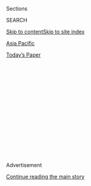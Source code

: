 <div id="app">

<div>

<div>

<div>

<div class="NYTAppHideMasthead css-1q2w90k e1suatyy0">

<div class="section css-ui9rw0 e1suatyy2">

<div class="css-eph4ug er09x8g0">

<div class="css-6n7j50">

</div>

<span class="css-1dv1kvn">Sections</span>

<div class="css-10488qs">

<span class="css-1dv1kvn">SEARCH</span>

</div>

[Skip to content](#site-content)[Skip to site index](#site-index)

</div>

<div id="masthead-section-label" class="css-1wr3we4 eaxe0e00">

[Asia
Pacific](https://www.nytimes3xbfgragh.onion/section/world/asia)

</div>

<div class="css-10698na e1huz5gh0">

</div>

</div>

<div id="masthead-bar-one" class="section hasLinks css-15hmgas e1csuq9d3">

<div class="css-uqyvli e1csuq9d0">

</div>

<div class="css-1uqjmks e1csuq9d1">

</div>

<div class="css-9e9ivx">

[](https://myaccount.nytimes3xbfgragh.onion/auth/login?response_type=cookie&client_id=vi)

</div>

<div class="css-1bvtpon e1csuq9d2">

[Today’s
Paper](https://www.nytimes3xbfgragh.onion/section/todayspaper)

</div>

</div>

</div>

</div>

<div data-aria-hidden="false">

<div id="site-content" data-role="main">

<div>

<div class="css-1aor85t" style="opacity:0.000000001;z-index:-1;visibility:hidden">

<div class="css-1hqnpie">

<div class="css-epjblv">

<span class="css-17xtcya">[Asia
Pacific](/section/world/asia)</span><span class="css-x15j1o">|</span><span class="css-fwqvlz">South
Korea Enters Period of Uncertainty With President’s
Impeachment</span>

</div>

<div class="css-k008qs">

<div class="css-1iwv8en">

<span class="css-18z7m18"></span>

<div>

</div>

</div>

<span class="css-1n6z4y">https://nyti.ms/2hrV0kM</span>

<div class="css-1705lsu">

<div class="css-4xjgmj">

<div class="css-4skfbu" data-role="toolbar" data-aria-label="Social Media Share buttons, Save button, and Comments Panel with current comment count" data-testid="share-tools">

  - 
  - 
  - 
  - 
    
    <div class="css-6n7j50">
    
    </div>

  - 
  - 

</div>

</div>

</div>

</div>

</div>

</div>

<div class="css-13pd83m">

</div>

<div id="top-wrapper" class="css-1sy8kpn">

<div id="top-slug" class="css-l9onyx">

Advertisement

</div>

[Continue reading the main
story](#after-top)

<div class="ad top-wrapper" style="text-align:center;height:100%;display:block;min-height:250px">

<div id="top" class="place-ad" data-position="top" data-size-key="top">

</div>

</div>

<div id="after-top">

</div>

</div>

<div id="sponsor-wrapper" class="css-1hyfx7x">

<div id="sponsor-slug" class="css-19vbshk">

Supported by

</div>

[Continue reading the main
story](#after-sponsor)

<div id="sponsor" class="ad sponsor-wrapper" style="text-align:center;height:100%;display:block">

</div>

<div id="after-sponsor">

</div>

</div>

<div class="css-1vkm6nb ehdk2mb0">

# South Korea Enters Period of Uncertainty With President’s Impeachment

</div>

![<span class="css-16f3y1r e13ogyst0">South Korea's Parliament approved
a motion Friday to impeach President Park Geun-hye, suspending her from
office pending a Constitutional Court decision. Motoko Rich, The Times's
Tokyo bureau chief, reporting from Seoul, describes the scandal that led
to the
vote.</span><span class="css-cch8ym"><span class="css-1dv1kvn">Credit</span><span class="css-cnj6d5 e1z0qqy90" itemprop="copyrightHolder"><span class="css-1ly73wi e1tej78p0">Credit...</span><span>South
Korean Presidential Blue House, via Getty
Images</span></span></span>](https://static01.graylady3jvrrxbe.onion/images/2016/12/10/world/video-park/video-park-videoSixteenByNine3000.jpg)

<div class="css-xt80pu e12qa4dv0">

<div class="css-18e8msd">

<div class="css-vp77d3 epjyd6m0">

<div class="css-1baulvz">

By [<span class="css-1baulvz last-byline" itemprop="name">Choe
Sang-Hun</span>](http://www.nytimes3xbfgragh.onion/by/choe-sang-hun)

</div>

</div>

  - Dec. 9,
    2016

  - 
    
    <div class="css-4xjgmj">
    
    <div class="css-d8bdto" data-role="toolbar" data-aria-label="Social Media Share buttons, Save button, and Comments Panel with current comment count" data-testid="share-tools">
    
      - 
      - 
      - 
      - 
        
        <div class="css-6n7j50">
        
        </div>
    
      - 
      - 
    
    </div>
    
    </div>

</div>

</div>

<div class="section meteredContent css-1r7ky0e" name="articleBody" itemprop="articleBody">

<div class="css-1fanzo5 StoryBodyCompanionColumn">

<div class="css-53u6y8">

SEOUL, South Korea — For her nearly four years in office, President Park
Geun-hye of South Korea cooperated closely with the United States,
particularly when it came to dealing with her volatile neighbor, North
Korea.

A vote on Friday to impeach her now throws both her country and American
policy in the region into deep uncertainty, as the [North’s nuclear
program](https://www.nytimes3xbfgragh.onion/topic/subject/north-koreas-nuclear-program)
advances and the incoming administration of [Donald J.
Trump](http://www.nytimes3xbfgragh.onion/topic/person/donald-trump)
deliberates over whether to adjust Washington’s stance on how to best
contain North Korean aggression.

Ms. Park, a conservative, had adopted a tough approach toward the North,
focusing on stronger sanctions. Her administration had also agreed to
deploy an American [advanced missile defense
system](https://www.nytimes3xbfgragh.onion/2016/07/08/world/asia/south-korea-and-us-agree-to-deploy-missile-defense-system.html)
that infuriated the Chinese.

Yet her deep unpopularity — the result of a scandal over
influence-peddling that led members of her own party to want to oust her
— increases the odds that the next election will be won by an advocate
of friendlier relations with China.

</div>

</div>

<div class="css-1fanzo5 StoryBodyCompanionColumn">

<div class="css-53u6y8">

Ms. Park’s powers are suspended while the Constitutional Court considers
whether to remove her permanently. If it votes to do so, South Korea
will hold an election for a new president in 60 days. Prime Minister
Hwang Kyo-ahn [will serve as acting
president](https://www.nytimes3xbfgragh.onion/2016/12/09/world/asia/south-korea-who-could-replace-park.html).

</div>

</div>

![<span class="css-16f3y1r e13ogyst0">Lawmakers endorsed the impeachment
of President Park Geun-hye, who is accused of extortion, abuse of power
and
bribery.</span><span class="css-cch8ym"><span class="css-1dv1kvn">Credit</span><span class="css-cnj6d5 e1z0qqy90" itemprop="copyrightHolder"><span class="css-1ly73wi e1tej78p0">Credit...</span><span>Jeon
Heon-Kyun/European Pressphoto
Agency</span></span></span>](https://static01.graylady3jvrrxbe.onion/images/2016/12/10/world/10IMPEACH-7/10IMPEACH-7-videoSixteenByNineJumbo1600.jpg)

<div class="css-1fanzo5 StoryBodyCompanionColumn">

<div class="css-53u6y8">

Domestically, her undoing provides the latest example of how corruption
remains entrenched at the top echelons of political and corporate life
in South Korea, at a moment when the economy is slowing.

Parliament’s impeachment motion accused Ms. Park, the nation’s first
female leader, of “[extensive and serious
violations](https://www.nytimes3xbfgragh.onion/2016/12/08/world/asia/south-korea-park-geun-hye-accusations-impeachment.html)
of the Constitution and the law.” It followed weeks of damaging
disclosures that all but paralyzed the government and produced [the
largest street
protests](https://www.nytimes3xbfgragh.onion/2016/11/26/world/asia/korea-park-geun-hye-protests.html)
in the nation’s history.

Ms. Park suggested that she intended to fight her impeachment, telling
cabinet members hours later that she would “calmly” prepare for the
court deliberations and giving no hint that she would resign.

</div>

</div>

<div class="css-1fanzo5 StoryBodyCompanionColumn">

<div class="css-53u6y8">

“I am gravely accepting the voices of the people and the National
Assembly, and I sincerely hope that the confusion will come to a
satisfactory end,” she said in remarks broadcast on national television.

Ms. Park has been accused of allowing a [shadowy
confidante](http://www.nytimes3xbfgragh.onion/2016/11/06/world/asia/south-koreans-ashamed-over-les-secretive-adviser.html),
the daughter of a religious sect leader, to [exercise remarkable
influence](http://www.nytimes3xbfgragh.onion/2016/10/28/world/asia/south-korea-choi-soon-sil.html)
on matters ranging from choosing top government officials to her
wardrobe, and of helping her extort tens of millions of dollars from
South Korean companies.

</div>

</div>

<div class="css-79elbk" data-testid="photoviewer-wrapper">

<div class="css-z3e15g" data-testid="photoviewer-wrapper-hidden">

</div>

<div class="css-1a48zt4 ehw59r15" data-testid="photoviewer-children">

![<span class="css-16f3y1r e13ogyst0" data-aria-hidden="true">Ms. Park
addressing the nation over the scandal in November. She has been accused
of allowing a shadowy confidante, Choi Soon-sil, to exercise remarkable
influence on matters including choosing government officials, and of
helping Ms. Choi extort tens of millions of dollars from South Korean
companies.</span><span class="css-cnj6d5 e1z0qqy90" itemprop="copyrightHolder"><span class="css-1ly73wi e1tej78p0">Credit...</span><span>Pool
photo by Ed
Jones</span></span>](https://static01.graylady3jvrrxbe.onion/images/2016/12/10/world/10IMPEACH-2/10IMPEACH-2-articleInline.jpg?quality=75&auto=webp&disable=upscale)

</div>

</div>

<div class="css-1fanzo5 StoryBodyCompanionColumn">

<div class="css-53u6y8">

Thousands of people who had gathered outside the Parliament building in
the frigid cold on Friday cheered when the news was announced.

“My heart is beating so fast,” said Han Joo-young, 47, who had come from
Paju, north of the capital. “I am so touched that people who are usually
powerless can have so much power when they come together.”

A total of 234 lawmakers voted for impeachment, well over the required
two-thirds threshold in the 300-seat National Assembly, the lone house
of Parliament in South Korea. The vote was by secret ballot, but the
results indicated that nearly half of the 128 lawmakers in Ms. Park’s
party, Saenuri, had joined the opposition in moving to oust her.

Ms. Park, 64, [came to power in
early 2013](http://www.nytimes3xbfgragh.onion/2013/02/26/world/asia/south-koreas-park-geun-hye-warns-north-against-nuclear-pursuits.html),
backed mostly by older Koreans who had hoped she would be a contemporary
version of her father, the military dictator Park Chung-hee, often
viewed as the modernizer of South Korea.

</div>

</div>

<div class="css-1fanzo5 StoryBodyCompanionColumn">

<div class="css-53u6y8">

Instead, she became the least popular leader since the country began
democratizing in the late 1980s, according to recent polls. Critics said
she was authoritarian and used state power to muzzle critics while
shielded by a coterie of
advisers.

</div>

</div>

<div class="css-79elbk" data-testid="photoviewer-wrapper">

<div class="css-z3e15g" data-testid="photoviewer-wrapper-hidden">

</div>

<div class="css-1a48zt4 ehw59r15" data-testid="photoviewer-children">

<div class="css-1xdhyk6 erfvjey0">

<span class="css-1ly73wi e1tej78p0">Image</span>

<div class="css-zjzyr8">

<div data-testid="lazyimage-container" style="height:258.4561403508772px">

</div>

</div>

</div>

<span class="css-16f3y1r e13ogyst0" data-aria-hidden="true">Business
leaders, including Jay Y. Lee, the vice chairman of Samsung, and Chung
Mong-koo, the Hyundai chairman, were questioned at a parliamentary
hearing on Tuesday about millions of dollars they gave to two
foundations controlled by Ms.
Choi.</span><span class="css-cnj6d5 e1z0qqy90" itemprop="copyrightHolder"><span class="css-1ly73wi e1tej78p0">Credit...</span><span>Pool
photo by Jeon Heon-Kyun</span></span>

</div>

</div>

<div class="css-1fanzo5 StoryBodyCompanionColumn">

<div class="css-53u6y8">

The last time South Koreans took to the streets to kick out an unpopular
leader, in 1960, they had to fight bloody battles with police officers
armed with rifles.

That uprising forced Syngman Rhee, the country’s founding and
authoritarian president, to resign and flee into exile in Hawaii. Vice
President Lee Ki-poong, a Rhee confidant who was at the center of a
corruption scandal, and his family ended their lives in a group suicide
as mobs approached their home in Seoul.

In subsequent decades, when South Koreans demanded more democracy, their
military dictators, including Ms. Park’s father, brutally suppressed
them through martial law, torturing and even executing their leaders.

In 1987, violence erupted again as people took to the streets to demand
free presidential elections, forcing the military government to back
down.

</div>

</div>

<div class="css-1fanzo5 StoryBodyCompanionColumn">

<div class="css-53u6y8">

This time, in a sign of how far South Korea’s democracy has matured,
peaceful crowds achieved their goal without a single arrest.
Increasingly large numbers of protesters gathered in the capital,
including 1.7 million people on Saturday — the largest protest in South
Korean
history.

</div>

</div>

<div class="css-79elbk" data-testid="photoviewer-wrapper">

<div class="css-z3e15g" data-testid="photoviewer-wrapper-hidden">

</div>

<div class="css-1a48zt4 ehw59r15" data-testid="photoviewer-children">

<div class="css-1xdhyk6 erfvjey0">

<span class="css-1ly73wi e1tej78p0">Image</span>

<div class="css-zjzyr8">

<div data-testid="lazyimage-container" style="height:258.4561403508772px">

</div>

</div>

</div>

<span class="css-16f3y1r e13ogyst0" data-aria-hidden="true">Ms. Choi,
center, at a prosecutor’s office in Seoul in October. She has been
indicted on charges of leveraging her influence with Ms. Park to extort
millions of dollars from
businesses.</span><span class="css-cnj6d5 e1z0qqy90" itemprop="copyrightHolder"><span class="css-1ly73wi e1tej78p0">Credit...</span><span>Ed
Jones/Agence France-Presse — Getty Images</span></span>

</div>

</div>

<div class="css-1fanzo5 StoryBodyCompanionColumn">

<div class="css-53u6y8">

Ms. Park became the first South Korean president to lose an impeachment
vote since 2004, when the National Assembly moved to
[impeach<span class="css-8l6xbc evw5hdy0"> </span>Roh
Moo-hyun](http://www.nytimes3xbfgragh.onion/2004/03/13/world/president-s-impeachment-stirs-angry-protests-in-south-korea.html)
for violating election laws. Two months later, the Constitutional Court
ruled that Mr. Roh’s offense was too minor to justify impeachment and
[restored him to
office](http://www.nytimes3xbfgragh.onion/2004/05/14/world/constitutional-court-reinstates-south-korea-s-impeached-president.html).
But Ms. Park faces much more serious accusations.

Still, it is difficult to predict when and how the Constitutional Court
will rule on Ms. Park’s fate.

Removing her would require the votes of at least six of the nine
Constitutional Court judges. Among the current judges, six were
appointed by Ms. Park or her conservative predecessor, or are otherwise
seen as being close to her party.

The process, which may include hearings, will buy time for Ms. Park’s
embattled party to recover from the scandal and prepare for the next
presidential election if the court decides to formally unseat her.

Ms. Park joins the ranks of South Korean leaders who have been disgraced
near the end of their terms, with their relatives or aides implicated in
corruption scandals. An exception was Ms. Park’s father, who was
[assassinated
in 1979](http://www.nytimes3xbfgragh.onion/1979/10/27/archives/president-park-is-slain-in-korea-by-intelligence-chief-seoul-says.html)
at the height of his dictatorial power and before anyone dared to bring
corruption charges against
him.

</div>

</div>

<div class="css-79elbk" data-testid="photoviewer-wrapper">

<div class="css-z3e15g" data-testid="photoviewer-wrapper-hidden">

</div>

<div class="css-1a48zt4 ehw59r15" data-testid="photoviewer-children">

<div class="css-1xdhyk6 erfvjey0">

<span class="css-1ly73wi e1tej78p0">Image</span>

<div class="css-zjzyr8">

<div data-testid="lazyimage-container" style="height:258.4561403508772px">

</div>

</div>

</div>

<span class="css-16f3y1r e13ogyst0" data-aria-hidden="true">Portraits of
Ms. Park’s parents, former President Park Chung-hee and his wife, Yuk
Young-soo, at a temple in Seoul. Ms. Park rose to power on strong
support from those who revered her
father.</span><span class="css-cnj6d5 e1z0qqy90" itemprop="copyrightHolder"><span class="css-1ly73wi e1tej78p0">Credit...</span><span>Woohae
Cho/Getty Images</span></span>

</div>

</div>

<div class="css-1fanzo5 StoryBodyCompanionColumn">

<div class="css-53u6y8">

His and subsequent governments had favored a handful of family-owned
conglomerates with tax benefits, lucrative business licenses and
buy-Korean and anti-labor policies. The businesses were accused of
returning the favors with bribes and suspicious donations.

Through the years, top corporations have been rocked by recurring
corruption scandals, including the one that implicated Ms. Park and her
confidante, Choi Soon-sil.

In 1988, business tycoons were hauled into a parliamentary hearing to be
questioned about millions of dollars they gave to a foundation
controlled by the military dictator [Chun
Doo-hwan](http://topics.nytimes3xbfgragh.onion/top/reference/timestopics/people/c/chun_doo_hwan/index.html).

The scene was repeated this week, when nine business leaders, including
Jay Y. Lee, the vice chairman of Samsung, and Chung Mong-koo, the
Hyundai chairman, appeared at another parliamentary hearing to be
questioned about millions of dollars they gave to two foundations
controlled by Ms. Choi.

Ms. Choi has been indicted on charges of leveraging her influence with
Ms. Park to extort the money from the businesses. Prosecutors have also
[identified Ms. Park as a criminal
suspect](http://www.nytimes3xbfgragh.onion/2016/11/20/world/asia/park-geun-hye-south-korea-extortion-accomplice-prosecutors.html),
a first for a president, though she cannot be indicted while in office.

The businessmen acknowledged giving the money, confirming that the
requests had come directly from Ms. Park or her aides.

Huh Chang-soo, the chairman of GS Group and the head of the Federation
of Korean Industries, the pro-business lobby group that coordinated the
donations, put the situation this way: “It is difficult for businesses
to say no to a request from the government. That’s the reality in South
Korea.”

Some analysts saw the vote and the huge protests as a repudiation of the
entire system.

“This impeachment is not only an impeachment against Park Geun-hye,”
said Kim Dong-choon, a professor of sociology at Sungkonghoe University
in Seoul, “but a judgment against the conservative party and the
post-Cold War order that has maintained power in South Korea for so many
years.”

</div>

</div>

</div>

<div>

</div>

<div>

</div>

<div>

</div>

<div>

<div id="bottom-wrapper" class="css-1ede5it">

<div id="bottom-slug" class="css-l9onyx">

Advertisement

</div>

[Continue reading the main
story](#after-bottom)

<div id="bottom" class="ad bottom-wrapper" style="text-align:center;height:100%;display:block;min-height:90px">

</div>

<div id="after-bottom">

</div>

</div>

</div>

</div>

</div>

## Site Index

<div>

</div>

## Site Information Navigation

  - [© <span>2020</span> <span>The New York Times
    Company</span>](https://help.nytimes3xbfgragh.onion/hc/en-us/articles/115014792127-Copyright-notice)

<!-- end list -->

  - [NYTCo](https://www.nytco.com/)
  - [Contact
    Us](https://help.nytimes3xbfgragh.onion/hc/en-us/articles/115015385887-Contact-Us)
  - [Work with us](https://www.nytco.com/careers/)
  - [Advertise](https://nytmediakit.com/)
  - [T Brand Studio](http://www.tbrandstudio.com/)
  - [Your Ad
    Choices](https://www.nytimes3xbfgragh.onion/privacy/cookie-policy#how-do-i-manage-trackers)
  - [Privacy](https://www.nytimes3xbfgragh.onion/privacy)
  - [Terms of
    Service](https://help.nytimes3xbfgragh.onion/hc/en-us/articles/115014893428-Terms-of-service)
  - [Terms of
    Sale](https://help.nytimes3xbfgragh.onion/hc/en-us/articles/115014893968-Terms-of-sale)
  - [Site
    Map](https://spiderbites.nytimes3xbfgragh.onion)
  - [Help](https://help.nytimes3xbfgragh.onion/hc/en-us)
  - [Subscriptions](https://www.nytimes3xbfgragh.onion/subscription?campaignId=37WXW)

</div>

</div>

</div>

</div>

